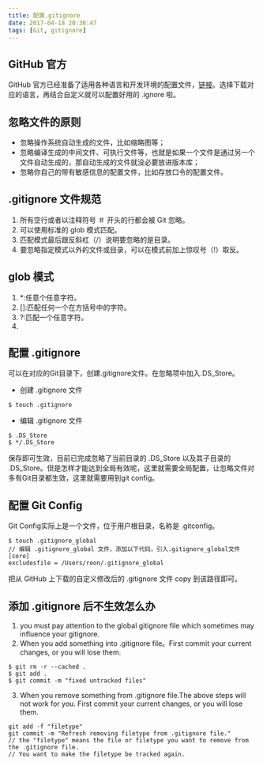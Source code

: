 ```yaml
---
title: 配置.gitignore
date: 2017-04-18 20:38:47
tags: [Git, gitignore]
---
```

## GitHub 官方
GitHub 官方已经准备了适用各种语言和开发环境的配置文件，[链接](https://github.com/github/gitignore)。选择下载对应的语言，再结合自定义就可以配置好用的 .ignore 啦。

## 忽略文件的原则

* 忽略操作系统自动生成的文件，比如缩略图等；
* 忽略编译生成的中间文件、可执行文件等，也就是如果一个文件是通过另一个文件自动生成的，那自动生成的文件就没必要放进版本库；
* 忽略你自己的带有敏感信息的配置文件，比如存放口令的配置文件。

## .gitignore 文件规范
1. 所有空行或者以注释符号 ＃ 开头的行都会被 Git 忽略。 
2. 可以使用标准的 glob 模式匹配。 
3. 匹配模式最后跟反斜杠（/）说明要忽略的是目录。 
4. 要忽略指定模式以外的文件或目录，可以在模式前加上惊叹号（!）取反。

## glob 模式
1. *:任意个任意字符。
2. []:匹配任何一个在方括号中的字符。
3. ?:匹配一个任意字符。
4. [0-9]:匹配字符范围内所有字符。

## 配置 .gitignore
可以在对应的Git目录下，创建.gitignore文件。在忽略项中加入.DS_Store。

* 创建 .gitignore 文件

```
$ touch .gitignore 
```

* 编辑 .gitignore 文件

```
$ .DS_Store
$ */.DS_Store
```

保存即可生效，目前已完成忽略了当前目录的 .DS_Store 以及其子目录的 .DS_Store。但是怎样才能达到全局有效呢，这里就需要全局配置，让忽略文件对多有Git目录都生效，这里就需要用到git config。

## 配置 Git Config
Git Config实际上是一个文件，位于用户根目录，名称是 .gitconfig。

```
$ touch .gitignore_global
// 编辑 .gitignore_global 文件，添加以下代码，引入.gitignore_global文件
[core]  
excludesfile = /Users/reon/.gitignore_global 
```

把从 GitHub 上下载的自定义修改后的 .gitignore 文件 copy 到该路径即可。

## 添加 .gitignore 后不生效怎么办
1. you must pay attention to the global gitignore file which sometimes may influence your gitignore.
2. When you add something into .gitignore file。First commit your current changes, or you will lose them.

```
$ git rm -r --cached .
$ git add .
$ git commit -m "fixed untracked files"  
```
3. When you remove something from .gitignore file.The above steps will not work for you. First commit your current changes, or you will lose them.

```
git add -f "filetype"
git commit -m "Refresh removing filetype from .gitignore file."
// the "filetype" means the file or filetype you want to remove from the .gitignore file. 
// You want to make the filetype be tracked again.
```

